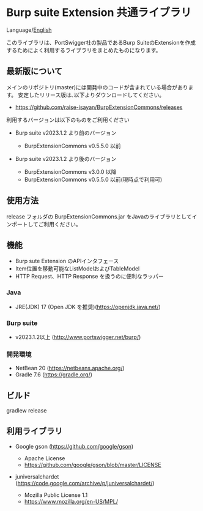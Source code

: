 Burp suite Extension 共通ライブラリ
=============

Language/[English](Readme-ja.md)

このライブラリは、PortSwigger社の製品であるBurp SuiteのExtensionを作成するためによく利用するライブラリをまとめたものになります。

## 最新版について

メインのリポジトリ(master)には開発中のコードが含まれている場合があります。
安定したリリース版は､以下よりダウンロードしてください。

* https://github.com/raise-isayan/BurpExtensionCommons/releases

利用するバージョンは以下のものをご利用ください

* Burp suite v2023.1.2 より前のバージョン
   * BurpExtensionCommons v0.5.5.0 以前

* Burp suite v2023.1.2 より後のバージョン
   * BurpExtensionCommons v3.0.0 以降
   * BurpExtensionCommons v0.5.5.0 以前(現時点で利用可)

## 使用方法

release フォルダの BurpExtensionCommons.jar をJavaのライブラリとしてインポートしてご利用ください。

## 機能

* Burp sute Extension のAPIインタフェース
* Item位置を移動可能なListModelおよびTableModel
* HTTP Request、HTTP Response を扱うのに便利なラッパー

### Java
* JRE(JDK) 17 (Open JDK を推奨)(https://openjdk.java.net/)

### Burp suite
* v2023.1.2以上 (http://www.portswigger.net/burp/)

### 開発環境
* NetBean 20 (https://netbeans.apache.org/)
* Gradle 7.6 (https://gradle.org/)

## ビルド
 gradlew release

## 利用ライブラリ

* Google gson (https://github.com/google/gson)
  * Apache License
  * https://github.com/google/gson/blob/master/LICENSE

* juniversalchardet (https://code.google.com/archive/p/juniversalchardet/)
  *  Mozilla Public License 1.1
  * https://www.mozilla.org/en-US/MPL/

